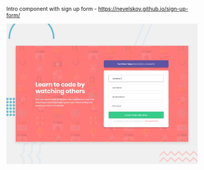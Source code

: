 Intro component with sign up form - https://nevelskoy.github.io/sign-up-form/

![Design preview for the Intro component with sign up form coding challenge](./design/desktop-preview.jpg)


